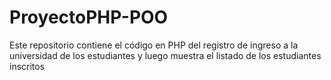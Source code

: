 # ProyectoPHP-POO
Este repositorio contiene el código en PHP del registro de ingreso a la universidad de los estudiantes y luego muestra el listado de los estudiantes inscritos
